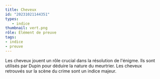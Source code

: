 ```yaml
---
title: Cheveux
id: "20231021144351"
types:
   - indice
thumbnail: vert.png
rôle: Élément de preuve
tags:
- indice
- preuve
---
```


Les cheveux jouent un rôle crucial dans la résolution de l'énigme. Ils sont utilisés par Dupin pour déduire la nature du meurtrier. Les cheveux retrouvés sur la scène du crime sont un indice majeur.
